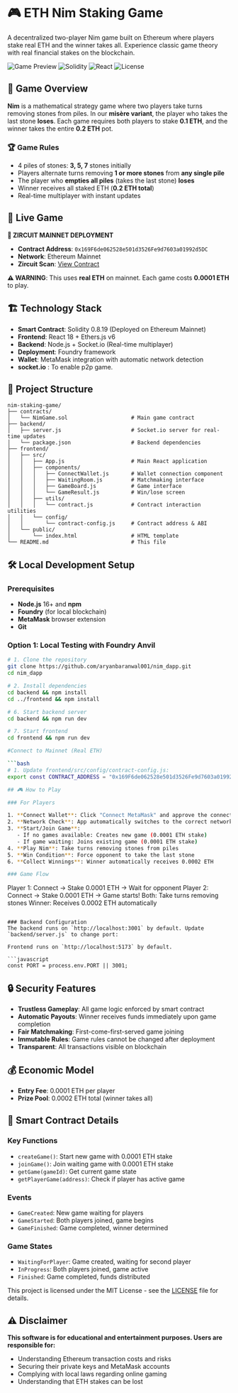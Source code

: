 # 🎮 ETH Nim Staking Game

A decentralized two-player Nim game built on Ethereum where players stake real ETH and the winner takes all. Experience classic game theory with real financial stakes on the blockchain.

![Game Preview](https://img.shields.io/badge/Status-Live%20on%20Mainnet-green?style=for-the-badge)
![Solidity](https://img.shields.io/badge/Solidity-0.8.19-blue?style=flat-square)
![React](https://img.shields.io/badge/React-18.2.0-blue?style=flat-square)
![License](https://img.shields.io/badge/License-MIT-yellow?style=flat-square)

## 🎯 Game Overview

**Nim** is a mathematical strategy game where two players take turns removing stones from piles. In our **misère variant**, the player who takes the last stone **loses**. Each game requires both players to stake **0.1 ETH**, and the winner takes the entire **0.2 ETH** pot.

### 🏆 Game Rules
- 4 piles of stones: **3, 5, 7** stones initially
- Players alternate turns removing **1 or more stones** from **any single pile**
- The player who **empties all piles** (takes the last stone) **loses**
- Winner receives all staked ETH (**0.2 ETH total**)
- Real-time multiplayer with instant updates

## 🚀 Live Game

**🔴 ZIRCUIT MAINNET DEPLOYMENT**
- **Contract Address**: `0x169F6de062528e501d3526Fe9d7603a01992d5DC`
- **Network**: Ethereum Mainnet
- **Zircuit Scan**: [View Contract](https://explorer.zircuit.com/address/0x169F6de062528e501d3526Fe9d7603a01992d5DC)

**⚠️ WARNING**: This uses **real ETH** on mainnet. Each game costs **0.0001 ETH** to play.

## 🏗️ Technology Stack

- **Smart Contract**: Solidity 0.8.19 (Deployed on Ethereum Mainnet)
- **Frontend**: React 18 + Ethers.js v6
- **Backend**: Node.js + Socket.io (Real-time multiplayer)
- **Deployment**: Foundry framework
- **Wallet**: MetaMask integration with automatic network detection
- **socket.io** : To enable p2p game.

## 📁 Project Structure

```
nim-staking-game/
├── contracts/
│   └── NimGame.sol                    # Main game contract
├── backend/
│   ├── server.js                      # Socket.io server for real-time updates
│   └── package.json                   # Backend dependencies
├── frontend/
│   ├── src/
│   │   ├── App.js                     # Main React application
│   │   ├── components/
│   │   │   ├── ConnectWallet.js       # Wallet connection component
│   │   │   ├── WaitingRoom.js         # Matchmaking interface
│   │   │   ├── GameBoard.js           # Game interface
│   │   │   └── GameResult.js          # Win/lose screen
│   │   ├── utils/
│   │   │   └── contract.js            # Contract interaction utilities
│   │   └── config/
│   │       └── contract-config.js     # Contract address & ABI
│   └── public/
│       └── index.html                 # HTML template
└── README.md                          # This file
```

## 🛠️ Local Development Setup

### Prerequisites
- **Node.js** 16+ and **npm**
- **Foundry** (for local blockchain)
- **MetaMask** browser extension
- **Git**

### Option 1: Local Testing with Foundry Anvil

```bash
# 1. Clone the repository
git clone https://github.com/aryanbaranwal001/nim_dapp.git
cd nim_dapp

# 2. Install dependencies
cd backend && npm install
cd ../frontend && npm install

# 6. Start backend server 
cd backend && npm run dev

# 7. Start frontend 
cd frontend && npm run dev

#Connect to Mainnet (Real ETH)

```bash
# 1. Update frontend/src/config/contract-config.js:
export const CONTRACT_ADDRESS = "0x169F6de062528e501d3526Fe9d7603a01992d5DC";

## 🎮 How to Play

### For Players

1. **Connect Wallet**: Click "Connect MetaMask" and approve the connection
2. **Network Check**: App automatically switches to the correct network
3. **Start/Join Game**: 
   - If no games available: Creates new game (0.0001 ETH stake)
   - If game waiting: Joins existing game (0.0001 ETH stake)
4. **Play Nim**: Take turns removing stones from piles
5. **Win Condition**: Force opponent to take the last stone
6. **Collect Winnings**: Winner automatically receives 0.0002 ETH

### Game Flow
```
Player 1: Connect → Stake 0.0001 ETH → Wait for opponent
Player 2: Connect → Stake 0.0001 ETH → Game starts!
Both: Take turns removing stones
Winner: Receives 0.0002 ETH automatically
```

### Backend Configuration
The backend runs on `http://localhost:3001` by default. Update `backend/server.js` to change port:

Frontend runs on `http://localhost:5173` by default.

```javascript
const PORT = process.env.PORT || 3001;
```

## 🔒 Security Features

- **Trustless Gameplay**: All game logic enforced by smart contract
- **Automatic Payouts**: Winner receives funds immediately upon game completion
- **Fair Matchmaking**: First-come-first-served game joining
- **Immutable Rules**: Game rules cannot be changed after deployment
- **Transparent**: All transactions visible on blockchain

## 💰 Economic Model

- **Entry Fee**: 0.0001 ETH per player
- **Prize Pool**: 0.0002 ETH total (winner takes all)

## 🧪 Smart Contract Details

### Key Functions
- `createGame()`: Start new game with 0.0001 ETH stake
- `joinGame()`: Join waiting game with 0.0001 ETH stake  
- `getGame(gameId)`: Get current game state
- `getPlayerGame(address)`: Check if player has active game

### Events
- `GameCreated`: New game waiting for players
- `GameStarted`: Both players joined, game begins
- `GameFinished`: Game completed, winner determined

### Game States
- `WaitingForPlayer`: Game created, waiting for second player
- `InProgress`: Both players joined, game active
- `Finished`: Game completed, funds distributed

This project is licensed under the MIT License - see the [LICENSE](LICENSE) file for details.

## ⚠️ Disclaimer

**This software is for educational and entertainment purposes. Users are responsible for:**
- Understanding Ethereum transaction costs and risks
- Securing their private keys and MetaMask accounts  
- Complying with local laws regarding online gaming
- Understanding that ETH stakes can be lost


